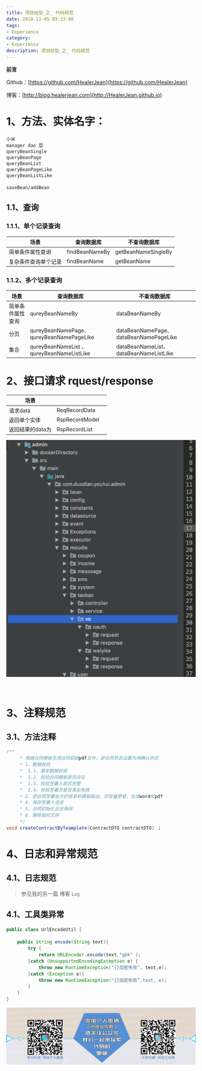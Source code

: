 ```yaml
---
title: 项目经验_之_ 代码规范
date: 2018-11-05 03:33:00
tags: 
- Experience
category: 
- Experience
description: 项目经验_之_ 代码规范
---
```


**前言**     

 Github：[https://github.com/HealerJean](https://github.com/HealerJean)         

 博客：[http://blog.healerjean.com](http://HealerJean.github.io)          



# 1、方法、实体名字：

```
小米
manager dao 层
queryBeanSingle
queryBeanPage
queryBeanList
queryBeanPageLike
queryBeanListLike

saveBean/addBean
```



## 1.1、查询 

### 1.1.1、单个记录查询 

| 场景                 | 查询数据库     | 不查询数据库        |
| -------------------- | -------------- | ------------------- |
| 简单条件属性查询     | findBeanNameBy | getBeanNameSingleBy |
| 复杂条件查询单个记录 | findBeanName   | getBeanName         |



### 1.1.2、多个记录查询

| 场景             | 查询数据库                                 | 不查询数据库                           |
| ---------------- | ------------------------------------------ | -------------------------------------- |
| 简单条件属性查询 | qureyBeanNameBy                            | dataBeanNameBy                         |
| 分页             | qureyBeanNamePage、qureyBeanNamePageLike   | dataBeanNamePage、dataBeanNamePageLike |
| 集合             | qureyBeanNameList  、qureyBeanNameListLike | dataBeanNameList、dataBeanNameListLike |



# 2、接口请求 rquest/response



| 场景             |                |      |
| ---------------- | -------------- | ---- |
| 请求data         | ReqRecordData  |      |
| 返回单个实体     | RspRecordModel |      |
| 返回结果的data为 | RspRecordList  |      |







![WX20190213-180740](https://raw.githubusercontent.com/HealerJean/HealerJean.github.io/master/blogImages/WX20190213-180740.png)




​    

# 3、注释规范

## 3.1、方法注释

```java
/**
     * 根据合同模板生成合同初始pdf文件，讲合同状态设置为待确认状态
     * 1、数据校验
     *  1.1、基本数据校验
     *  1.2、校验合同模板是否存在
     *  1.3、校验签署人是否完整
     *  1.4、校验签署方是否真实有效
     * 2、把合同签署各方的信息和模板取出，将变量更替，生成word和pdf
     * 4、保存签署人信息
     * 5、合同初始化日志保存
     * 6、删除临时文件
     */
void createContractByTeamplate(ContractDTO contractDTO) ；
```









# 4、日志和异常规范

## 4.1、日志规范

> 参见我的另一篇 博客 `Log`

## 4.1、工具类异常

```java
public class UrlEncodeUtil {

    public String encode(String text){
        try {
            return URLEncoder.encode(text,"gbk" );
        }catch (UnsupportedEncodingException e) {
            throw new RuntimeException("{}加密失败", text,e);
        }catch (Exception e){
            throw new RuntimeException("{}加密失败”,text, e);
        }
    }
}

```



![ContactAuthor](https://raw.githubusercontent.com/HealerJean/HealerJean.github.io/master/assets/img/artical_bottom.jpg)





<link rel="stylesheet" href="https://unpkg.com/gitalk/dist/gitalk.css">

<script src="https://unpkg.com/gitalk@latest/dist/gitalk.min.js"></script> 
<div id="gitalk-container"></div>    
 <script type="text/javascript">
    var gitalk = new Gitalk({
		clientID: `1d164cd85549874d0e3a`,
		clientSecret: `527c3d223d1e6608953e835b547061037d140355`,
		repo: `HealerJean.github.io`,
		owner: 'HealerJean',
		admin: ['HealerJean'],
		id: '8Th42VtxSoPZkFn0',
    });
    gitalk.render('gitalk-container');
</script> 

